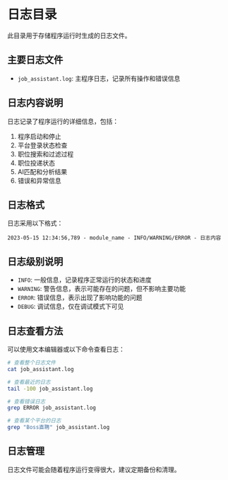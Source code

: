 # 日志目录

此目录用于存储程序运行时生成的日志文件。

## 主要日志文件

- `job_assistant.log`: 主程序日志，记录所有操作和错误信息

## 日志内容说明

日志记录了程序运行的详细信息，包括：

1. 程序启动和停止
2. 平台登录状态检查
3. 职位搜索和过滤过程
4. 职位投递状态
5. AI匹配和分析结果
6. 错误和异常信息

## 日志格式

日志采用以下格式：

```
2023-05-15 12:34:56,789 - module_name - INFO/WARNING/ERROR - 日志内容
```

## 日志级别说明

- `INFO`: 一般信息，记录程序正常运行的状态和进度
- `WARNING`: 警告信息，表示可能存在的问题，但不影响主要功能
- `ERROR`: 错误信息，表示出现了影响功能的问题
- `DEBUG`: 调试信息，仅在调试模式下可见

## 日志查看方法

可以使用文本编辑器或以下命令查看日志：

```bash
# 查看整个日志文件
cat job_assistant.log

# 查看最近的日志
tail -100 job_assistant.log

# 查看错误日志
grep ERROR job_assistant.log

# 查看某个平台的日志
grep "Boss直聘" job_assistant.log
```

## 日志管理

日志文件可能会随着程序运行变得很大，建议定期备份和清理。 
